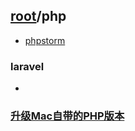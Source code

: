 ## [root](../README.md)/php
* [phpstorm](phpstorm.md)

### laravel
* 

### [升级Mac自带的PHP版本](https://segmentfault.com/a/1190000006915794)